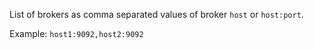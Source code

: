 List of brokers as comma separated values of broker `host` or `host:port`.

Example: `host1:9092,host2:9092`